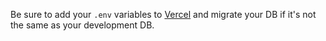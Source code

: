Be sure to add your `.env` variables to [Vercel](https://vercel.com/) and migrate your DB if it's not the same as your development DB.
